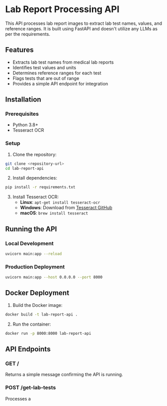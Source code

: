 # Lab Report Processing API

This API processes lab report images to extract lab test names, values, and reference ranges. It is built using FastAPI and doesn't utilize any LLMs as per the requirements.

## Features

- Extracts lab test names from medical lab reports
- Identifies test values and units
- Determines reference ranges for each test
- Flags tests that are out of range
- Provides a simple API endpoint for integration

## Installation

### Prerequisites

- Python 3.8+
- Tesseract OCR

### Setup

1. Clone the repository:
```bash
git clone <repository-url>
cd lab-report-api
```

2. Install dependencies:
```bash
pip install -r requirements.txt
```

3. Install Tesseract OCR:
   - **Linux**: `apt-get install tesseract-ocr`
   - **Windows**: Download from [Tesseract GitHub](https://github.com/UB-Mannheim/tesseract/wiki)
   - **macOS**: `brew install tesseract`

## Running the API

### Local Development

```bash
uvicorn main:app --reload
```

### Production Deployment

```bash
uvicorn main:app --host 0.0.0.0 --port 8000
```

## Docker Deployment

1. Build the Docker image:
```bash
docker build -t lab-report-api .
```

2. Run the container:
```bash
docker run -p 8000:8000 lab-report-api
```

## API Endpoints

### GET /
Returns a simple message confirming the API is running.

### POST /get-lab-tests
Processes a
